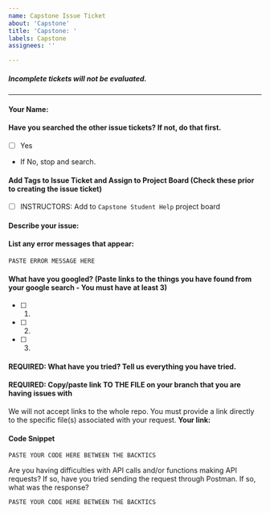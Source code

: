 ```yaml
---
name: Capstone Issue Ticket
about: 'Capstone'
title: 'Capstone: '
labels: Capstone
assignees: ''

---
```


##### _Incomplete tickets will not be evaluated._
---
#### Your Name:

#### Have you searched the other issue tickets? If not, do that first. 
- [ ] Yes
- If No, stop and search.

#### Add Tags to Issue Ticket and Assign to Project Board (Check these prior to creating the issue ticket)
- [ ] INSTRUCTORS: Add to `Capstone Student Help` project board

#### Describe your issue:
>>

#### List any error messages that appear:
```
PASTE ERROR MESSAGE HERE
```

#### What have you googled? (Paste links to the things you have found from your google search - You must have at least 3)
- [ ] 1. 
- [ ] 2. 
- [ ] 3. 

#### REQUIRED: What have you tried? Tell us everything you have tried. 
>>

#### REQUIRED: Copy/paste link TO THE FILE on your branch that you are having issues with
We will not accept links to the whole repo. You must provide a link directly to the specific file(s) associated with your request.
**Your link:**

#### Code Snippet

```
PASTE YOUR CODE HERE BETWEEN THE BACKTICS
```

Are you having difficulties with API calls and/or functions making API requests? If so, have you tried sending the request through Postman. If so, what was the response? 

```
PASTE YOUR CODE HERE BETWEEN THE BACKTICS
```
